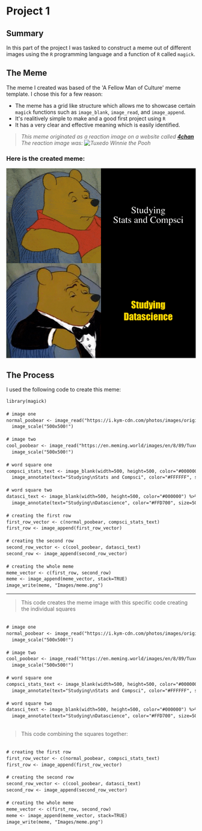 # Project 1
## Summary
In this part of the project I was tasked to construct a meme out of different images using the `R` programming language and a function of `R` called `magick`.

## The Meme
The meme I created was based of the 'A Fellow Man of Culture' meme template. I chose this for a few reason:
- The meme has a grid like structure which allows me to showcase certain `magick` functions such as `image_blank`, `image_read`, and `image_append`.
- It's realitively simple to make and a good first project using `R`
- It has a very clear and effective meaning which is easily identified.

>*This meme originated as a reaction image on a website called [**4chan**](https://www.4channel.org/)
>The reaction image was:
![Tuxedo Winnie the Pooh](https://i.kym-cdn.com/entries/icons/original/000/029/060/cover3.jpg)*

### Here is the created meme:

![An 'A Fellow Man of Culture' meme with the text 'studying compsci and stats in the first column', and 'studying datascience' in the second](meme.png)

## The Process
I used the following code to create this meme:
```diff
library(magick)

# image one
normal_poobear <- image_read("https://i.kym-cdn.com/photos/images/original/001/474/942/012.gif") %>%
  image_scale("500x500!")

# image two
cool_poobear <- image_read("https://en.meming.world/images/en/8/89/Tuxedo_Winnie_the_Pooh.jpg") %>%
  image_scale("500x500!")

# word square one
compsci_stats_text <- image_blank(width=500, height=500, color="#000000") %>%
  image_annotate(text="Studying\nStats and Compsci", color="#FFFFFF", size=50, font="serif", gravity="center")

# word square two
datasci_text <- image_blank(width=500, height=500, color="#000000") %>%
  image_annotate(text="Studying\nDatascience", color="#FFD700", size=50, font="Impact", gravity="center")

# creating the first row
first_row_vector <- c(normal_poobear, compsci_stats_text)
first_row <- image_append(first_row_vector)

# creating the second row
second_row_vector <- c(cool_poobear, datasci_text)
second_row <- image_append(second_row_vector)

# creating the whole meme
meme_vector <- c(first_row, second_row)
meme <- image_append(meme_vector, stack=TRUE)
image_write(meme, "Images/meme.png")
```
---
>This code creates the meme image with this specific code creating the individual squares

```diff

# image one
normal_poobear <- image_read("https://i.kym-cdn.com/photos/images/original/001/474/942/012.gif") %>%
  image_scale("500x500!")

# image two
cool_poobear <- image_read("https://en.meming.world/images/en/8/89/Tuxedo_Winnie_the_Pooh.jpg") %>%
  image_scale("500x500!")

# word square one
compsci_stats_text <- image_blank(width=500, height=500, color="#000000") %>%
  image_annotate(text="Studying\nStats and Compsci", color="#FFFFFF", size=50, font="serif", gravity="center")

# word square two
datasci_text <- image_blank(width=500, height=500, color="#000000") %>%
  image_annotate(text="Studying\nDatascience", color="#FFD700", size=50, font="Impact", gravity="center")
  
```

>This code combining the squares together:

```diff

# creating the first row
first_row_vector <- c(normal_poobear, compsci_stats_text)
first_row <- image_append(first_row_vector)

# creating the second row
second_row_vector <- c(cool_poobear, datasci_text)
second_row <- image_append(second_row_vector)

# creating the whole meme
meme_vector <- c(first_row, second_row)
meme <- image_append(meme_vector, stack=TRUE)
image_write(meme, "Images/meme.png")

```
